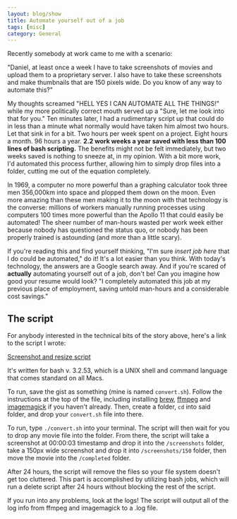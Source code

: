 ```yaml
---
layout: blog/show
title: Automate yourself out of a job
tags: [misc]
category: General
---
```

Recently somebody at work came to me with a scenario:

"Daniel, at least once a week I have to take screenshots of movies and upload them to a proprietary server. I also have to take these screenshots and make thumbnails that are 150 pixels wide. Do you know of any way to automate this?"

My thoughts screamed "HELL YES I CAN AUTOMATE ALL THE THINGS!" while my more politically correct mouth served up a "Sure, let me look into that for you." Ten minutes later, I had a rudimentary script up that could do in less than a minute what normally would have taken him almost two hours. Let that sink in for a bit. Two hours per week spent on a project. Eight hours a month. 96 hours a year. **2.2 work weeks a year saved with less than 100 lines of bash scripting.** The benefits might not be felt immediately, but two weeks saved is nothing to sneeze at, in my opinion. With a bit more work, I'd automated this process further, allowing him to simply drop files into a folder, cutting me out of the equation completely.

In 1969, a computer no more powerful than a graphing calculator took three men 356,000km into space and plopped them down on the moon. Even more amazing than these men making it to the moon with that technology is the converse: millions of workers manually running processes using computers 100 times more powerful than the Apollo 11 that could easily be automated! The sheer number of man-hours wasted per work week either because nobody has questioned the status quo, or nobody has been properly trained is astounding (and more than a little scary).

If you're reading this and find yourself thinking, "I'm sure *insert job here* that I do could be automated," do it! It's a lot easier than you think. With today's technology, the answers are a Google search away. And if you're scared of **actually** automating yourself out of a job, don't be! Can you imagine how good your resume would look? "I completely automated this job at my previous place of employment, saving untold man-hours and a considerable cost savings."

## The script

For anybody interested in the technical bits of the story above, here's a link to the script I wrote:

[Screenshot and resize script][screenshot-resize]

[screenshot-resize]: https://gist.github.com/dstrunk/7f0e5d2561ae50d1282a

It's written for bash v. 3.2.53, which is a UNIX shell and command language that comes standard on all Macs.

To run, save the gist as something (mine is named `convert.sh`). Follow the instructions at the top of the file, including installing [brew][brew], [ffmpeg][ffmpeg] and [imagemagick][imagemagick] if you haven't already. Then, create a folder, `cd` into said folder, and drop your `convert.sh` file into there.

To run, type `./convert.sh` into your terminal. The script will then wait for you to drop any movie file into the folder. From there, the script will take a screenshot at 00:00:03 timestamp and drop it into the `/screenshots` folder, take a 150px wide screenshot and drop it into `/screenshots/150` folder, then move the movie into the `/completed` folder.

After 24 hours, the script will remove the files so your file system doesn't get too cluttered. This part is accomplished by utilizing bash jobs, which will run a delete script after 24 hours without blocking the rest of the script.

If you run into any problems, look at the logs! The script will output all of the log info from ffmpeg and imagemagick to a .log file.

[brew]: http://brew.sh/
[ffmpeg]: https://www.ffmpeg.org/
[imagemagick]: http://www.imagemagick.org/
